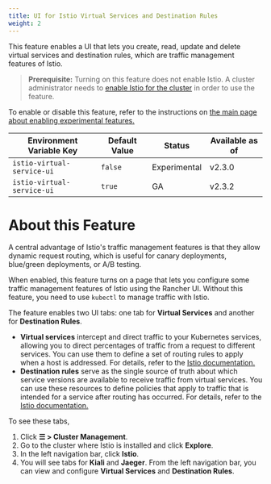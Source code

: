 ```yaml
---
title: UI for Istio Virtual Services and Destination Rules
weight: 2
---
```


This feature enables a UI that lets you create, read, update and delete virtual services and destination rules, which are traffic management features of Istio.

> **Prerequisite:** Turning on this feature does not enable Istio. A cluster administrator needs to [enable Istio for the cluster](https://rancher.com/docs/rancher/v2.6/en/istio/setup) in order to use the feature.

To enable or disable this feature, refer to the instructions on [the main page about enabling experimental features.](https://rancher.com/docs/rancher/v2.6/en/installation/resources/feature-flags/)

Environment Variable Key | Default Value | Status | Available as of
---|---|---|---
`istio-virtual-service-ui` |`false` |  Experimental | v2.3.0
`istio-virtual-service-ui` | `true` | GA                    | v2.3.2

# About this Feature

A central advantage of Istio's traffic management features is that they allow dynamic request routing, which is useful for canary deployments, blue/green deployments, or A/B testing.

When enabled, this feature turns on a page that lets you configure some traffic management features of Istio using the Rancher UI. Without this feature, you need to use `kubectl` to manage traffic with Istio.

The feature enables two UI tabs: one tab for **Virtual Services** and another for **Destination Rules**. 

- **Virtual services** intercept and direct traffic to your Kubernetes services, allowing you to direct percentages of traffic from a request to different services. You can use them to define a set of routing rules to apply when a host is addressed. For details, refer to the [Istio documentation.](https://istio.io/docs/reference/config/networking/v1alpha3/virtual-service/)
- **Destination rules** serve as the single source of truth about which service versions are available to receive traffic from virtual services. You can use these resources to define policies that apply to traffic that is intended for a service after routing has occurred. For details, refer to the [Istio documentation.](https://istio.io/docs/reference/config/networking/v1alpha3/destination-rule)

To see these tabs,

1.  Click **☰ > Cluster Management**.
1. Go to the cluster where Istio is installed and click **Explore**.
1. In the left navigation bar, click **Istio**.
1. You will see tabs for **Kiali** and **Jaeger**. From the left navigation bar, you can view and configure **Virtual Services** and **Destination Rules**.